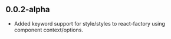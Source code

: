 0.0.2-alpha
-----------
- Added keyword support for style/styles to react-factory using
component context/options.
